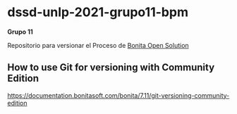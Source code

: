 # dssd-unlp-2021-grupo11-bpm

**Grupo 11**

Repositorio para versionar el Proceso de [Bonita Open Solution](https://www.bonitasoft.com/)

## How to use Git for versioning with Community Edition

https://documentation.bonitasoft.com/bonita/7.11/git-versioning-community-edition
